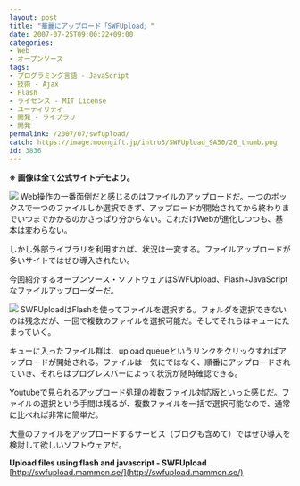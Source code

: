 ```yaml
---
layout: post
title: "華麗にアップロード「SWFUpload」"
date: 2007-07-25T09:00:22+09:00
categories:
- Web
- オープンソース
tags: 
- プログラミング言語 - JavaScript
- 技術 - Ajax
- Flash
- ライセンス - MIT License
- ユーティリティ
- 開発 - ライブラリ
- 開発
permalink: /2007/07/swfupload/
catch: https://image.moongift.jp/intro3/SWFUpload_9A50/26_thumb.png
id: 3836
---
```

 **※ 画像は全て公式サイトデモより。**  
  
[![](https://image.moongift.jp/intro3/SWFUpload_9A50/27_thumb1.png)](https://image.moongift.jp/intro3/SWFUpload_9A50/273.png) Web操作の一番面倒だと感じるのはファイルのアップロードだ。一つのボックスで一つのファイルしか選択できず、アップロードが開始されてから終わりまでいつまでかかるのかさっぱり分からない。これだけWebが進化しつつも、基本は変わらない。   
  
しかし外部ライブラリを利用すれば、状況は一変する。ファイルアップロードが多いサイトではぜひ導入されたい。   
  
今回紹介するオープンソース・ソフトウェアはSWFUpload、Flash+JavaScriptなファイルアップローダーだ。<!--more-->  
  
[![](https://image.moongift.jp/intro3/SWFUpload_9A50/26_thumb.png)](https://image.moongift.jp/intro3/SWFUpload_9A50/262.png) SWFUploadはFlashを使ってファイルを選択する。フォルダを選択できないのは残念だが、一回で複数のファイルを選択可能だ。そしてそれらはキューにたまっていく。   
  
キューに入ったファイル群は、upload queueというリンクをクリックすればアップロードが開始される。ファイルは一気にではなく、順番にアップロードされていき、それらはプログレスバーによって状況が随時確認できる。   
  
Youtubeで見られるアップロード処理の複数ファイル対応版といった感じだ。ファイルの選択という手間は残るが、複数ファイルを一括で選択可能なので、通常に比べれば非常に簡単だ。   
  
大量のファイルをアップロードするサービス（ブログも含めて）ではぜひ導入を検討して欲しいソフトウェアだ。   
  
**Upload files using flash and javascript - SWFUpload**  
[http://swfupload.mammon.se/](http://swfupload.mammon.se/)